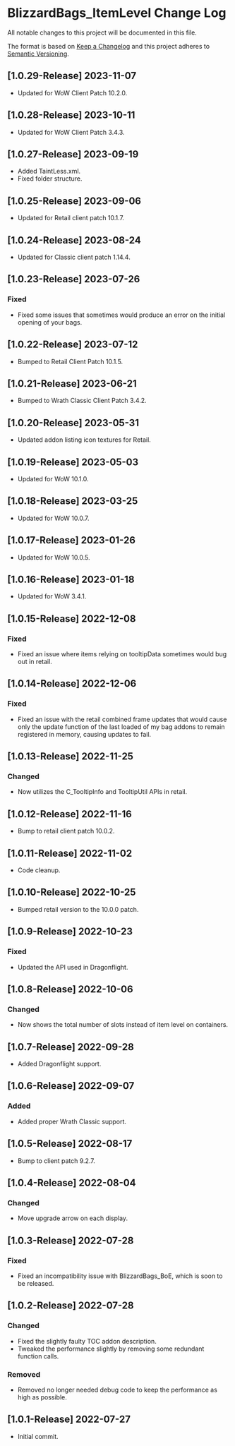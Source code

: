# BlizzardBags_ItemLevel Change Log
All notable changes to this project will be documented in this file.

The format is based on [Keep a Changelog](http://keepachangelog.com/)
and this project adheres to [Semantic Versioning](http://semver.org/).

## [1.0.29-Release] 2023-11-07
- Updated for WoW Client Patch 10.2.0.

## [1.0.28-Release] 2023-10-11
- Updated for WoW Client Patch 3.4.3.

## [1.0.27-Release] 2023-09-19
- Added TaintLess.xml.
- Fixed folder structure.

## [1.0.25-Release] 2023-09-06
- Updated for Retail client patch 10.1.7.

## [1.0.24-Release] 2023-08-24
- Updated for Classic client patch 1.14.4.

## [1.0.23-Release] 2023-07-26
### Fixed
- Fixed some issues that sometimes would produce an error on the initial opening of your bags.

## [1.0.22-Release] 2023-07-12
- Bumped to Retail Client Patch 10.1.5.

## [1.0.21-Release] 2023-06-21
- Bumped to Wrath Classic Client Patch 3.4.2.

## [1.0.20-Release] 2023-05-31
- Updated addon listing icon textures for Retail.

## [1.0.19-Release] 2023-05-03
- Updated for WoW 10.1.0.

## [1.0.18-Release] 2023-03-25
- Updated for WoW 10.0.7.

## [1.0.17-Release] 2023-01-26
- Updated for WoW 10.0.5.

## [1.0.16-Release] 2023-01-18
- Updated for WoW 3.4.1.

## [1.0.15-Release] 2022-12-08
### Fixed
- Fixed an issue where items relying on tooltipData sometimes would bug out in retail.

## [1.0.14-Release] 2022-12-06
### Fixed
- Fixed an issue with the retail combined frame updates that would cause only the update function of the last loaded of my bag addons to remain registered in memory, causing updates to fail.

## [1.0.13-Release] 2022-11-25
### Changed
- Now utilizes the C_TooltipInfo and TooltipUtil APIs in retail.

## [1.0.12-Release] 2022-11-16
- Bump to retail client patch 10.0.2.

## [1.0.11-Release] 2022-11-02
- Code cleanup.

## [1.0.10-Release] 2022-10-25
- Bumped retail version to the 10.0.0 patch.

## [1.0.9-Release] 2022-10-23
### Fixed
- Updated the API used in Dragonflight.

## [1.0.8-Release] 2022-10-06
### Changed
- Now shows the total number of slots instead of item level on containers.

## [1.0.7-Release] 2022-09-28
- Added Dragonflight support.

## [1.0.6-Release] 2022-09-07
### Added
- Added proper Wrath Classic support.

## [1.0.5-Release] 2022-08-17
- Bump to client patch 9.2.7.

## [1.0.4-Release] 2022-08-04
### Changed
- Move upgrade arrow on each display.

## [1.0.3-Release] 2022-07-28
### Fixed
- Fixed an incompatibility issue with BlizzardBags_BoE, which is soon to be released.

## [1.0.2-Release] 2022-07-28
### Changed
- Fixed the slightly faulty TOC addon description.
- Tweaked the performance slightly by removing some redundant function calls.

### Removed
- Removed no longer needed debug code to keep the performance as high as possible.

## [1.0.1-Release] 2022-07-27
- Initial commit.
